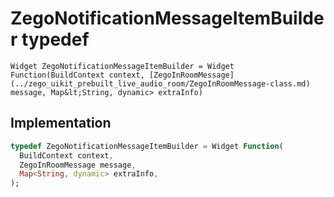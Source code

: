 


# ZegoNotificationMessageItemBuilder typedef










    Widget ZegoNotificationMessageItemBuilder = Widget Function(BuildContext context, [ZegoInRoomMessage](../zego_uikit_prebuilt_live_audio_room/ZegoInRoomMessage-class.md) message, Map&lt;String, dynamic> extraInfo)






## Implementation

```dart
typedef ZegoNotificationMessageItemBuilder = Widget Function(
  BuildContext context,
  ZegoInRoomMessage message,
  Map<String, dynamic> extraInfo,
);
```







